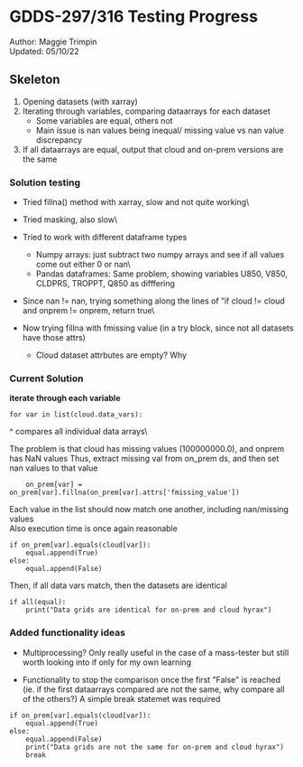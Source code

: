 # GDDS-297/316 Testing Progress
Author: Maggie Trimpin\
Updated: 05/10/22

## Skeleton

1. Opening datasets (with xarray)
2. Iterating through variables, comparing dataarrays for each dataset
    * Some variables are equal, others not
    * Main issue is nan values being inequal/ missing value vs nan value discrepancy
3. If all dataarrays are equal, output that cloud and on-prem versions are the same

### Solution testing
* Tried fillna() method with xarray, slow and not quite working\
* Tried masking, also slow\
* Tried to work with different dataframe types 
    * Numpy arrays: just subtract two numpy arrays and see if all values come out either 0 or nan\
    * Pandas dataframes: Same problem, showing variables U850, V850, CLDPRS, TROPPT, Q850 as difffering

* Since nan != nan, trying something along the lines of ”if cloud != cloud and onprem != onprem, return true\
* Now trying fillna with fmissing value (in a try block, since not all datasets have those attrs)
    * Cloud dataset attrbutes are empty? Why

### Current Solution
**iterate through each variable**
```
for var in list(cloud.data_vars): 
```
^ compares all individual data arrays\

The problem is that cloud has missing values (100000000.0), and onprem has NaN values
Thus, extract missing val from on_prem ds, and then set nan values to that value
```
    on_prem[var] = on_prem[var].fillna(on_prem[var].attrs['fmissing_value'])
```

Each value in the list should now match one another, including nan/missing values\
Also execution time is once again reasonable 

```
if on_prem[var].equals(cloud[var]):
    equal.append(True)
else:
    equal.append(False)
```

Then, if all data vars match, then the datasets are identical
```
if all(equal):
    print("Data grids are identical for on-prem and cloud hyrax")
```

### Added functionality ideas
* Multiprocessing? Only really useful in the case of a mass-tester but still worth looking into if only for my own learning

* Functionality to stop the comparison once the first "False" is reached (ie. if the first dataarrays compared are not the same, why compare all of the others?)
A simple break statemet was required
```
if on_prem[var].equals(cloud[var]):
    equal.append(True)
else:
    equal.append(False)
    print("Data grids are not the same for on-prem and cloud hyrax")
    break
```